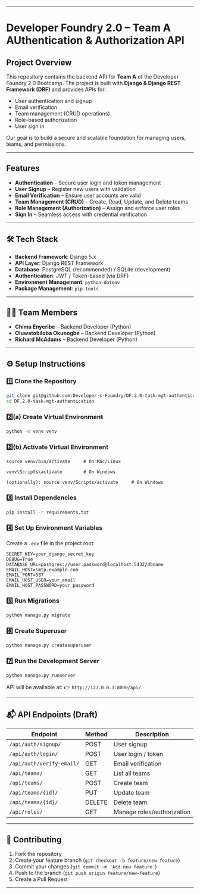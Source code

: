 

---

# Developer Foundry 2.0 – Team A AUthentication & Authorization API

## Project Overview

This repository contains the backend API for **Team A** of the Developer Foundry 2.0 Bootcamp.
The project is built with **Django & Django REST Framework (DRF)** and provides APIs for:

* User authentication and signup
* Email verification
* Team management (CRUD operations)
* Role-based authorization
* User sign in

Our goal is to build a secure and scalable foundation for managing users, teams, and permissions.

---

## Features

*  **Authentication** – Secure user login and token management
*  **User Signup** – Register new users with validation
*  **Email Verification** – Ensure user accounts are valid
*  **Team Management (CRUD)** – Create, Read, Update, and Delete teams
*  **Role Management (Authorization)** – Assign and enforce user roles
*  **Sign In** – Seamless access with credential verification

---

## 🛠️ Tech Stack

* **Backend Framework**: Django 5.x
* **API Layer**: Django REST Framework
* **Database**: PostgreSQL (recommended) / SQLite (development)
* **Authentication**: JWT / Token-based (via DRF)
* **Environment Management**: `python-dotenv`
* **Package Management**: `pip-tools`

---

## 👨‍💻 Team Members

* **Chima Enyeribe** – Backend Developer (Python)
* **Oluwatobiloba Okunogbe** – Backend Developer (Python)
* **Richard McAdams** – Backend Developer (Python)

---

## ⚙️ Setup Instructions

### 1️⃣ Clone the Repository

```bash
git clone git@github.com:Developer-s-Foundry/DF.2.0-task-mgt-authentication.git
cd DF.2.0-task-mgt-authentication
```

### 2️⃣(a) Create Virtual Environment

```bash
python -m venv venv
```

### 2️⃣(b) Activate Virtual Environment
```
source venv/bin/activate     # On Mac/Linux

venv\Scripts\activate        # On Windows

(optionally): source venv/Scripts/activate     # On Windows
```

### 3️⃣ Install Dependencies

```bash
pip install -r requirements.txt
```

### 4️⃣ Set Up Environment Variables

Create a `.env` file in the project root:

```env
SECRET_KEY=your_django_secret_key
DEBUG=True
DATABASE_URL=postgres://user:password@localhost:5432/dbname
EMAIL_HOST=smtp.example.com
EMAIL_PORT=587
EMAIL_HOST_USER=your_email
EMAIL_HOST_PASSWORD=your_password
```

### 5️⃣ Run Migrations

```bash
python manage.py migrate
```

### 6️⃣ Create Superuser

```bash
python manage.py createsuperuser
```

### 7️⃣ Run the Development Server

```bash
python manage.py runserver
```

API will be available at:
👉 `http://127.0.0.1:8000/api/`

---

## 📬 API Endpoints (Draft)

| Endpoint                  | Method | Description                |
| ------------------------- | ------ | -------------------------- |
| `/api/auth/signup/`       | POST   | User signup                |
| `/api/auth/login/`        | POST   | User login / token         |
| `/api/auth/verify-email/` | GET    | Email verification         |
| `/api/teams/`             | GET    | List all teams             |
| `/api/teams/`             | POST   | Create team                |
| `/api/teams/{id}/`        | PUT    | Update team                |
| `/api/teams/{id}/`        | DELETE | Delete team                |
| `/api/roles/`             | GET    | Manage roles/authorization |

---

## 🤝 Contributing

1. Fork the repository
2. Create your feature branch (`git checkout -b feature/new-feature`)
3. Commit your changes (`git commit -m 'Add new feature'`)
4. Push to the branch (`git push origin feature/new-feature`)
5. Create a Pull Request

---